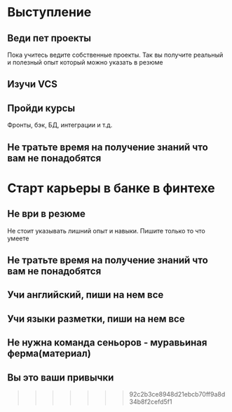 # Выступление

## Веди пет проекты
Пока учитесь ведите собственные проекты. Так вы получите реальный и полезный опыт который можно указать в резюме
## Изучи VCS
## Пройди курсы
Фронты, бэк, БД, интеграции и т.д.
## Не тратьте время на получение знаний что вам не понадобятся

Старт карьеры в банке в финтехе
=======
## Не ври в резюме
Не стоит указывать лишний опыт и навыки. Пишите только то что умеете
## Не тратьте время на получение знаний что вам не понадобятся
## Учи английский, пиши на нем все
## Учи языки разметки, пиши на нем все
## Не нужна команда сеньоров - муравьиная ферма(материал)

## Вы это ваши привычки
>>>>>>> 92c2b3ce8948d21ebcb70ff9a8d34b8f2cefd5f1
